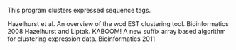 

This program clusters expressed sequence tags.

Hazelhurst et al. An overview of the wcd EST clustering tool. Bioinformatics 2008
Hazelhurst and Liptak. KABOOM! A new suffix array based algorithm for clustering expression data. Bioinformatics 2011


